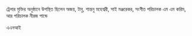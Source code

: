 ট্রেলার মুক্তির অনুষ্ঠানে উপস্থিত ছিলেন অজয়, টাবু, শান্তনু মহেশ্বরী, সাই মঞ্জরেকর, সংগীত পরিচালক এম এম করিম, আর পরিচালক নীরজ পান্ডে

এএনআই
